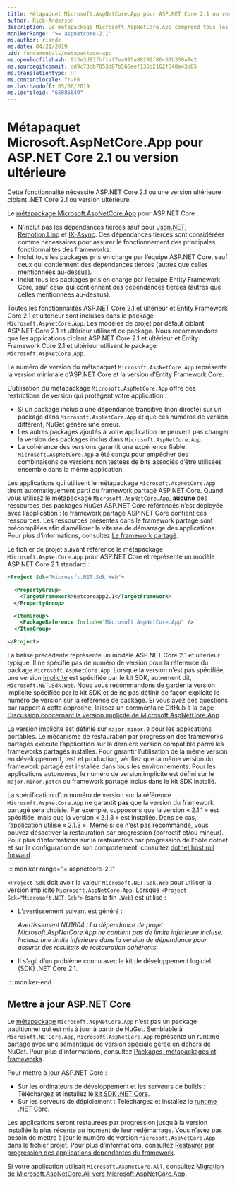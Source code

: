 ```yaml
---
title: Métapaquet Microsoft.AspNetCore.App pour ASP.NET Core 2.1 ou version ultérieure
author: Rick-Anderson
description: Le métapackage Microsoft.AspNetCore.App comprend tous les packages ASP.NET Core et Entity Framework Core pris en charge.
monikerRange: '>= aspnetcore-2.1'
ms.author: riande
ms.date: 04/21/2019
uid: fundamentals/metapackage-app
ms.openlocfilehash: 913e3d83fbf1af7ea995a88202f86c60b359a7e2
ms.sourcegitcommit: dd9c73db7853d87b566eef136d2162f648a43b85
ms.translationtype: HT
ms.contentlocale: fr-FR
ms.lasthandoff: 05/06/2019
ms.locfileid: "65085649"
---
```

# <a name="microsoftaspnetcoreapp-metapackage-for-aspnet-core-21-or-later"></a>Métapaquet Microsoft.AspNetCore.App pour ASP.NET Core 2.1 ou version ultérieure

Cette fonctionnalité nécessite ASP.NET Core 2.1 ou une version ultérieure ciblant .NET Core 2.1 ou version ultérieure.

Le [métapackage ](/dotnet/core/packages#metapackages) [Microsoft.AspNetCore.App](https://www.nuget.org/packages/Microsoft.AspNetCore.App) pour ASP.NET Core :

* N’inclut pas les dépendances tierces sauf pour [Json.NET](https://www.nuget.org/packages/Newtonsoft.Json/), [Remotion.Linq](https://www.nuget.org/packages/Remotion.Linq/) et [IX-Async](https://www.nuget.org/packages/System.Interactive.Async/). Ces dépendances tierces sont considérées comme nécessaires pour assurer le fonctionnement des principales fonctionnalités des frameworks.
* Inclut tous les packages pris en charge par l’équipe ASP.NET Core, sauf ceux qui contiennent des dépendances tierces (autres que celles mentionnées au-dessus).
* Inclut tous les packages pris en charge par l’équipe Entity Framework Core, sauf ceux qui contiennent des dépendances tierces (autres que celles mentionnées au-dessus).

Toutes les fonctionnalités ASP.NET Core 2.1 et ultérieur et Entity Framework Core 2.1 et ultérieur sont incluses dans le package `Microsoft.AspNetCore.App`. Les modèles de projet par défaut ciblant ASP.NET Core 2.1 et ultérieur utilisent ce package. Nous recommandons que les applications ciblant ASP.NET Core 2.1 et ultérieur et Entity Framework Core 2.1 et ultérieur utilisent le package `Microsoft.AspNetCore.App`.

Le numéro de version du métapaquet `Microsoft.AspNetCore.App` représente la version minimale d’ASP.NET Core et la version d’Entity Framework Core.

L’utilisation du métapackage `Microsoft.AspNetCore.App` offre des restrictions de version qui protègent votre application :

* Si un package inclus a une dépendance transitive (non directe) sur un package dans `Microsoft.AspNetCore.App` et que ces numéros de version diffèrent, NuGet génère une erreur.
* Les autres packages ajoutés à votre application ne peuvent pas changer la version des packages inclus dans `Microsoft.AspNetCore.App`.
* La cohérence des versions garantit une expérience fiable. `Microsoft.AspNetCore.App` a été conçu pour empêcher des combinaisons de versions non testées de bits associés d’être utilisées ensemble dans la même application.

Les applications qui utilisent le métapackage `Microsoft.AspNetCore.App` tirent automatiquement parti du framework partagé ASP.NET Core. Quand vous utilisez le métapackage `Microsoft.AspNetCore.App`, **aucune** des ressources des packages NuGet ASP.NET Core référencés n’est déployée avec l’application : le framework partagé ASP.NET Core contient ces ressources. Les ressources présentes dans le framework partagé sont précompilées afin d’améliorer la vitesse de démarrage des applications. Pour plus d’informations, consultez [Le framework partagé](https://natemcmaster.com/blog/2018/08/29/netcore-primitives-2/).

Le fichier de projet suivant référence le métapackage `Microsoft.AspNetCore.App` pour ASP.NET Core et représente un modèle ASP.NET Core 2.1 standard :

```xml
<Project Sdk="Microsoft.NET.Sdk.Web">

  <PropertyGroup>
    <TargetFramework>netcoreapp2.1</TargetFramework>
  </PropertyGroup>

  <ItemGroup>
    <PackageReference Include="Microsoft.AspNetCore.App" />
  </ItemGroup>

</Project>
```

La balise précédente représente un modèle ASP.NET Core 2.1 et ultérieur typique. Il ne spécifie pas de numéro de version pour la référence du package `Microsoft.AspNetCore.App`. Lorsque la version n’est pas spécifiée, une version [implicite](https://github.com/dotnet/core/blob/master/release-notes/1.0/sdk/1.0-rc3-implicit-package-refs.md) est spécifiée par le kit SDK, autrement dit, `Microsoft.NET.Sdk.Web`. Nous vous recommandons de garder la version implicite spécifiée par le kit SDK et de ne pas définir de façon explicite le numéro de version sur la référence de package. Si vous avez des questions par rapport à cette approche, laissez un commentaire GitHub à la page [Discussion concernant la version implicite de Microsoft.AspNetCore.App](https://github.com/aspnet/AspNetCore.Docs/issues/6430).

La version implicite est définie sur `major.minor.0` pour les applications portables. Le mécanisme de restauration par progression des frameworks partagés exécute l’application sur la dernière version compatible parmi les frameworks partagés installés. Pour garantir l’utilisation de la même version en développement, test et production, vérifiez que la même version du framework partagé est installée dans tous les environnements. Pour les applications autonomes, le numéro de version implicite est défini sur le `major.minor.patch` du framework partagé inclus dans le kit SDK installé.

La spécification d’un numéro de version sur la référence `Microsoft.AspNetCore.App` ne garantit **pas** que la version du framework partagé sera choisie. Par exemple, supposons que la version « 2.1.1 » est spécifiée, mais que la version « 2.1.3 » est installée. Dans ce cas, l’application utilise « 2.1.3 ». Même si ce n’est pas recommandé, vous pouvez désactiver la restauration par progression (correctif et/ou mineur). Pour plus d’informations sur la restauration par progression de l’hôte dotnet et sur la configuration de son comportement, consultez [dotnet host roll forward](https://github.com/dotnet/core-setup/blob/master/Documentation/design-docs/roll-forward-on-no-candidate-fx.md).

::: moniker range="= aspnetcore-2.1"

`<Project Sdk` doit avoir la valeur `Microsoft.NET.Sdk.Web` pour utiliser la version implicite `Microsoft.AspNetCore.App`. Lorsque `<Project Sdk="Microsoft.NET.Sdk">` (sans la fin `.Web`) est utilisé :

* L’avertissement suivant est généré :

  *Avertissement NU1604 : La dépendance de projet Microsoft.AspNetCore.App ne contient pas de limite inférieure incluse. Incluez une limite inférieure dans la version de dépendance pour assurer des résultats de restauration cohérents.*

* Il s’agit d’un problème connu avec le kit de développement logiciel (SDK) .NET Core 2.1.

::: moniker-end

<a name="update"></a>

## <a name="update-aspnet-core"></a>Mettre à jour ASP.NET Core

Le [métapackage](/dotnet/core/packages#metapackages) `Microsoft.AspNetCore.App` n’est pas un package traditionnel qui est mis à jour à partir de NuGet. Semblable à `Microsoft.NETCore.App`, `Microsoft.AspNetCore.App` représente un runtime partagé avec une sémantique de version spéciale gérée en dehors de NuGet. Pour plus d’informations, consultez [Packages, métapackages et frameworks](/dotnet/core/packages).

Pour mettre à jour ASP.NET Core :

* Sur les ordinateurs de développement et les serveurs de builds : Téléchargez et installez le [kit SDK .NET Core](https://www.microsoft.com/net/download).
* Sur les serveurs de déploiement : Téléchargez et installez le [runtime .NET Core](https://www.microsoft.com/net/download).

 Les applications seront restaurées par progression jusqu’à la version installée la plus récente au moment de leur redémarrage. Vous n’avez pas besoin de mettre à jour le numéro de version `Microsoft.AspNetCore.App` dans le fichier projet. Pour plus d’informations, consultez [Restaurer par progression des applications dépendantes du framework](/dotnet/core/versions/selection#framework-dependent-apps-roll-forward).

Si votre application utilisait `Microsoft.AspNetCore.All`, consultez [Migration de Microsoft.AspNetCore.All vers Microsoft.AspNetCore.App](xref:fundamentals/metapackage#migrate).
